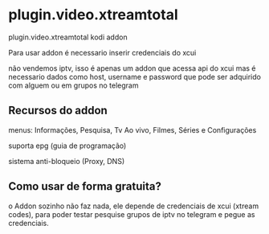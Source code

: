 # plugin.video.xtreamtotal
plugin.video.xtreamtotal kodi addon

Para usar addon é necessario inserir credenciais do xcui

não vendemos iptv, isso é apenas um addon que acessa api do xcui mas é necessario dados como host, username e password que pode ser adquirido com alguem ou em grupos no telegram

## Recursos do addon

menus: Informações, Pesquisa, Tv Ao vivo, Filmes, Séries e Configurações

suporta epg (guia de programação)

sistema anti-bloqueio (Proxy, DNS)

## Como usar de forma gratuita?

o Addon sozinho não faz nada, ele depende de credenciais de xcui (xtream codes), para poder testar pesquise grupos de iptv no telegram e pegue as credenciais.

